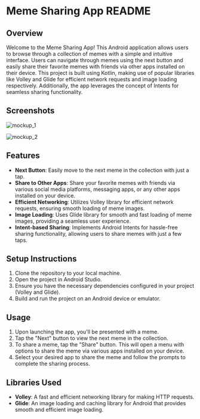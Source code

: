 # Meme Sharing App README

## Overview
Welcome to the Meme Sharing App! This Android application allows users to browse through a collection of memes with a simple and intuitive interface. Users can navigate through memes using the next button and easily share their favorite memes with friends via other apps installed on their device. This project is built using Kotlin, making use of popular libraries like Volley and Glide for efficient network requests and image loading respectively. Additionally, the app leverages the concept of Intents for seamless sharing functionality.

## Screenshots
![mockup_1](https://github.com/adityabindu/Meme_Sharing_App/assets/85512045/c53ca707-0eb9-4ebd-beb5-b90eb61e6a7b)

![mockup_2](https://github.com/adityabindu/Meme_Sharing_App/assets/85512045/616ea76f-7cdf-4710-9ec6-89a124a8f84b)


## Features
- **Next Button**: Easily move to the next meme in the collection with just a tap.
- **Share to Other Apps**: Share your favorite memes with friends via various social media platforms, messaging apps, or any other apps installed on your device.
- **Efficient Networking**: Utilizes Volley library for efficient network requests, ensuring smooth loading of meme images.
- **Image Loading**: Uses Glide library for smooth and fast loading of meme images, providing a seamless user experience.
- **Intent-based Sharing**: Implements Android Intents for hassle-free sharing functionality, allowing users to share memes with just a few taps.

## Setup Instructions
1. Clone the repository to your local machine.
2. Open the project in Android Studio.
3. Ensure you have the necessary dependencies configured in your project (Volley and Glide).
4. Build and run the project on an Android device or emulator.

## Usage
1. Upon launching the app, you'll be presented with a meme.
2. Tap the "Next" button to view the next meme in the collection.
3. To share a meme, tap the "Share" button. This will open a menu with options to share the meme via various apps installed on your device.
4. Select your desired app to share the meme and follow the prompts to complete the sharing process.

## Libraries Used
- **Volley**: A fast and efficient networking library for making HTTP requests.
- **Glide**: An image loading and caching library for Android that provides smooth and efficient image loading.


